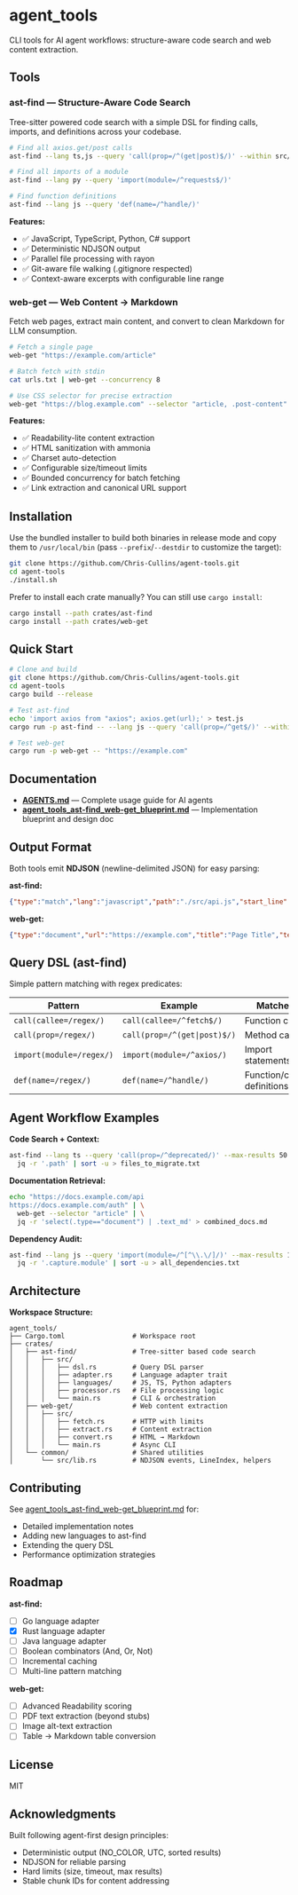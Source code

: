 # agent_tools

CLI tools for AI agent workflows: structure-aware code search and web content extraction.

## Tools

### **ast-find** — Structure-Aware Code Search

Tree-sitter powered code search with a simple DSL for finding calls, imports, and definitions across your codebase.

```bash
# Find all axios.get/post calls
ast-find --lang ts,js --query 'call(prop=/^(get|post)$/)' --within src/

# Find all imports of a module
ast-find --lang py --query 'import(module=/^requests$/)'

# Find function definitions
ast-find --lang js --query 'def(name=/^handle/)'
```

**Features:**
- ✅ JavaScript, TypeScript, Python, C# support
- ✅ Deterministic NDJSON output
- ✅ Parallel file processing with rayon
- ✅ Git-aware file walking (.gitignore respected)
- ✅ Context-aware excerpts with configurable line range

### **web-get** — Web Content → Markdown

Fetch web pages, extract main content, and convert to clean Markdown for LLM consumption.

```bash
# Fetch a single page
web-get "https://example.com/article"

# Batch fetch with stdin
cat urls.txt | web-get --concurrency 8

# Use CSS selector for precise extraction
web-get "https://blog.example.com" --selector "article, .post-content"
```

**Features:**
- ✅ Readability-lite content extraction
- ✅ HTML sanitization with ammonia
- ✅ Charset auto-detection
- ✅ Configurable size/timeout limits
- ✅ Bounded concurrency for batch fetching
- ✅ Link extraction and canonical URL support

## Installation

Use the bundled installer to build both binaries in release mode and copy them
to `/usr/local/bin` (pass `--prefix`/`--destdir` to customize the target):

```bash
git clone https://github.com/Chris-Cullins/agent-tools.git
cd agent-tools
./install.sh
```

Prefer to install each crate manually? You can still use `cargo install`:

```bash
cargo install --path crates/ast-find
cargo install --path crates/web-get
```

## Quick Start

```bash
# Clone and build
git clone https://github.com/Chris-Cullins/agent-tools.git
cd agent-tools
cargo build --release

# Test ast-find
echo 'import axios from "axios"; axios.get(url);' > test.js
cargo run -p ast-find -- --lang js --query 'call(prop=/^get$/)' --within .

# Test web-get
cargo run -p web-get -- "https://example.com"
```

## Documentation

- **[AGENTS.md](./AGENTS.md)** — Complete usage guide for AI agents
- **[agent_tools_ast-find_web-get_blueprint.md](./agent_tools_ast-find_web-get_blueprint.md)** — Implementation blueprint and design doc

## Output Format

Both tools emit **NDJSON** (newline-delimited JSON) for easy parsing:

**ast-find:**
```json
{"type":"match","lang":"javascript","path":"./src/api.js","start_line":42,"end_line":42,"chunk_id":"abc123...","score":1.0,"excerpt":"...code...","capture":{"callee":"get","object":"axios"}}
```

**web-get:**
```json
{"type":"document","url":"https://example.com","title":"Page Title","text_md":"# Heading\n\nContent...","word_count":523,"links":["https://..."],"hash":"blake3hex"}
```

## Query DSL (ast-find)

Simple pattern matching with regex predicates:

| Pattern | Example | Matches |
|---------|---------|---------|
| `call(callee=/regex/)` | `call(callee=/^fetch$/)` | Function calls |
| `call(prop=/regex/)` | `call(prop=/^(get\|post)$/)` | Method calls |
| `import(module=/regex/)` | `import(module=/^axios/)` | Import statements |
| `def(name=/regex/)` | `def(name=/^handle/)` | Function/class definitions |

## Agent Workflow Examples

**Code Search + Context:**
```bash
ast-find --lang ts --query 'call(prop=/^deprecated/)' --max-results 50 | \
  jq -r '.path' | sort -u > files_to_migrate.txt
```

**Documentation Retrieval:**
```bash
echo "https://docs.example.com/api
https://docs.example.com/auth" | \
  web-get --selector "article" | \
  jq -r 'select(.type=="document") | .text_md' > combined_docs.md
```

**Dependency Audit:**
```bash
ast-find --lang js --query 'import(module=/^[^\\.\/]/)' --max-results 1000 | \
  jq -r '.capture.module' | sort -u > all_dependencies.txt
```

## Architecture

**Workspace Structure:**
```
agent_tools/
├── Cargo.toml                 # Workspace root
├── crates/
│   ├── ast-find/              # Tree-sitter based code search
│   │   ├── src/
│   │   │   ├── dsl.rs         # Query DSL parser
│   │   │   ├── adapter.rs     # Language adapter trait
│   │   │   ├── languages/     # JS, TS, Python adapters
│   │   │   ├── processor.rs   # File processing logic
│   │   │   └── main.rs        # CLI & orchestration
│   ├── web-get/               # Web content extraction
│   │   ├── src/
│   │   │   ├── fetch.rs       # HTTP with limits
│   │   │   ├── extract.rs     # Content extraction
│   │   │   ├── convert.rs     # HTML → Markdown
│   │   │   └── main.rs        # Async CLI
│   └── common/                # Shared utilities
│       └── src/lib.rs         # NDJSON events, LineIndex, helpers
```

## Contributing

See [agent_tools_ast-find_web-get_blueprint.md](./agent_tools_ast-find_web-get_blueprint.md) for:
- Detailed implementation notes
- Adding new languages to ast-find
- Extending the query DSL
- Performance optimization strategies

## Roadmap

**ast-find:**
- [ ] Go language adapter
- [x] Rust language adapter
- [ ] Java language adapter
- [ ] Boolean combinators (And, Or, Not)
- [ ] Incremental caching
- [ ] Multi-line pattern matching

**web-get:**
- [ ] Advanced Readability scoring
- [ ] PDF text extraction (beyond stubs)
- [ ] Image alt-text extraction
- [ ] Table → Markdown table conversion

## License

MIT

## Acknowledgments

Built following agent-first design principles:
- Deterministic output (NO_COLOR, UTC, sorted results)
- NDJSON for reliable parsing
- Hard limits (size, timeout, max results)
- Stable chunk IDs for content addressing
